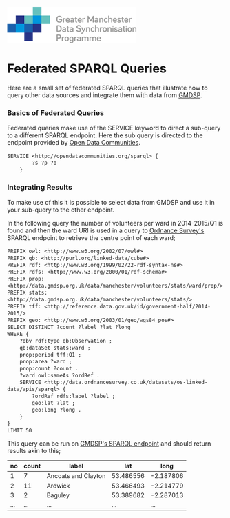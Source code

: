 ![alt text](https://github.com/GMDSP-Linked-Data/PhaseTwo/blob/master/Visualisations/img/logo.png "GMDSP")
# Federated SPARQL Queries

Here are a small set of federated SPARQL queries that illustrate how to query other data sources and integrate them with data from [GMDSP](http://data.gmdsp.org.uk).

### Basics of Federated Queries
Federated queries make use of the SERVICE keyword to direct a sub-query to a different SPARQL endpoint. Here the sub query is directed to the endpoint provided by [Open Data Communities](http://opendatacommunities.org).
```sparql
SERVICE <http://opendatacommunities.org/sparql> {
		?s ?p ?o
	}
```

### Integrating Results
To make use of this it is possible to select data from GMDSP and use it in your sub-query to the other endpoint.

In the following query the number of volunteers per ward in 2014-2015/Q1 is found and then the ward URI is used in a query to [Ordnance Survey's](http://data.ordnancesurvey.co.uk/datasets) SPARQL endpoint to retrieve the centre point of each ward;
```sparql
PREFIX owl: <http://www.w3.org/2002/07/owl#>
PREFIX qb: <http://purl.org/linked-data/cube#>
PREFIX rdf: <http://www.w3.org/1999/02/22-rdf-syntax-ns#>
PREFIX rdfs: <http://www.w3.org/2000/01/rdf-schema#>
PREFIX prop: <http://data.gmdsp.org.uk/data/manchester/volunteers/stats/ward/prop/>
PREFIX stats: <http://data.gmdsp.org.uk/data/manchester/volunteers/stats/>
PREFIX tff: <http://reference.data.gov.uk/id/government-half/2014-2015/>
PREFIX geo: <http://www.w3.org/2003/01/geo/wgs84_pos#>
SELECT DISTINCT ?count ?label ?lat ?long
WHERE {
	?obv rdf:type qb:Observation ;
	qb:dataSet stats:ward ;
	prop:period tff:Q1 ;
	prop:area ?ward ;
	prop:count ?count .
	?ward owl:sameAs ?ordRef .
	SERVICE <http://data.ordnancesurvey.co.uk/datasets/os-linked-data/apis/sparql> {
		?ordRef rdfs:label ?label ;
		geo:lat ?lat ;
		geo:long ?long .		 
	}
}
LIMIT 50
```

This query can be run on [GMDSP's SPARQL endpoint](http://data.gmdsp.org.uk/sparql) and should return results akin to this;

no|count|label|lat|long
---|---|---|---|---
1|7|Ancoats and Clayton|53.486556|-2.187806
2|11|Ardwick|53.466493|-2.214779
3|2|Baguley|53.389682|-2.287013
...|...|...|...|...
